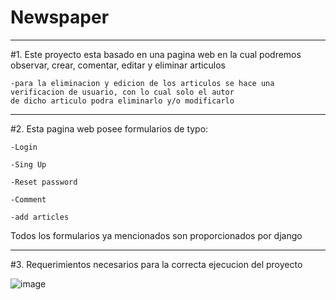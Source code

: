 # Newspaper
-------------------------------------------------------
#1. Este proyecto esta basado en una pagina web en la cual podremos observar, crear, comentar, editar y eliminar articulos

    -para la eliminacion y edicion de los articulos se hace una verificacion de usuario, con lo cual solo el autor 
    de dicho articulo podra eliminarlo y/o modificarlo 

------------------------------------------------------
#2. Esta pagina web posee formularios de typo:

    -Login

    -Sing Up

    -Reset password

    -Comment

    -add articles
  
  Todos los formularios ya mencionados son proporcionados por django 
  
------------------------------------------------------
#3. Requerimientos necesarios para la correcta ejecucion del proyecto

   ![image](https://user-images.githubusercontent.com/101678630/208251536-43ca6f7d-fa6a-4f64-b627-ccf7e9a00e31.png)

  
